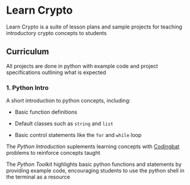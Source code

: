 # Learn Crypto

Learn Crypto is a suite of lesson plans and sample projects for teaching introductory crypto concepts to students

## Curriculum

All projects are done in python with example code and project specifications outlining what is expected 

### 1. Python Intro

A short introduction to python concepts, including: 

 * Basic function definitions
 
 * Default classes such as `string` and `list`
 
 * Basic control statements like the `for` and `while` loop
 
The *Python Introduction* suplements learning concepts with [Codingbat](https://codingbat.com/python) problems to reinforce concepts taught

The *Python Toolkit* highlights basic python functions and statements by providing example code, encouraging students to use the python shell in the terminal as a resource 






